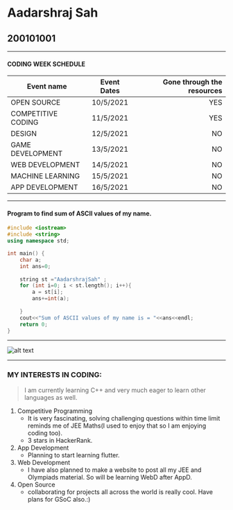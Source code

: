 # Aadarshraj Sah
## 200101001

***

#### CODING WEEK SCHEDULE
| Event name    | Event Dates    |Gone through the resources|
| ------------- |:-------------:| -----:                    |
| OPEN SOURCE   | 10/5/2021     | YES                       |
| COMPETITIVE CODING| 11/5/2021      | YES          |
| DESIGN | 12/5/2021    |   NO                    |
|GAME DEVELOPMENT | 13/5/2021 | NO
|WEB DEVELOPMENT | 14/5/2021 | NO |
|MACHINE LEARNING | 15/5/2021 | NO|
|APP DEVELOPMENT | 16/5/2021 | NO |


***

#### Program to find sum of ASCII values of my name.
```cpp
#include <iostream>
#include <string>
using namespace std;

int main() {
    char a;
    int ans=0;
    
    string st ="AadarshrajSah" ;
    for (int i=0; i < st.length(); i++){
        a = st[i];
        ans+=int(a);
    
    }
    cout<<"Sum of ASCII values of my name is = "<<ans<<endl;
    return 0;
}
```

***

![alt text](https://github.com/codingiitg/open_source_submission/blob/main/coding-club%20logo.png "Coding Club,IIT-G")

***

### MY INTERESTS IN CODING:

> I am currently learning C++ and very much eager to learn other languages as well.

1. Competitive Programming
    * It is very fascinating, solving challenging questions within time limit reminds me of JEE Maths(I used to enjoy that so I am enjoying coding too).
    * 3 stars in HackerRank.
2. App Development
    * Planning to start learning flutter.
3. Web Development
    * I have also planned to make a website to post all my JEE and Olympiads material. So will be learning WebD after AppD.
4. Open Source
    * collaborating for projects all across the world is really cool. Have plans for GSoC also.:)
    


